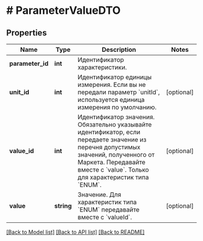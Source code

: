 # # ParameterValueDTO

## Properties

Name | Type | Description | Notes
------------ | ------------- | ------------- | -------------
**parameter_id** | **int** | Идентификатор характеристики. |
**unit_id** | **int** | Идентификатор единицы измерения. Если вы не передали параметр &#x60;unitId&#x60;, используется единица измерения по умолчанию. | [optional]
**value_id** | **int** | Идентификатор значения.  Обязательно указывайте идентификатор, если передаете значение из перечня допустимых значений, полученного от Маркета.  Передавайте вместе с &#x60;value&#x60;.  Только для характеристик типа &#x60;ENUM&#x60;. | [optional]
**value** | **string** | Значение.  Для характеристик типа &#x60;ENUM&#x60; передавайте вместе с &#x60;valueId&#x60;. | [optional]

[[Back to Model list]](../../README.md#models) [[Back to API list]](../../README.md#endpoints) [[Back to README]](../../README.md)
